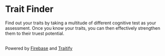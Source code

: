 # Trait Finder

Find out your traits by taking a multitude of different cognitive test as your assessment. Once you know your traits, you can then effectively strengthen them to their truest potential.<br>

<br>
Powered by <a href="https://www.firebase.com/docs/hosting/guide/deploying.html">Firebase</a> and <a href="https://developer.traitify.com">Traitify</a>
